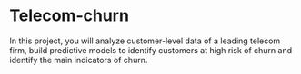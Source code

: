 # Telecom-churn
In this project, you will analyze customer-level data of a leading telecom firm, build predictive models to identify customers at high risk of churn and identify the main indicators of churn.
